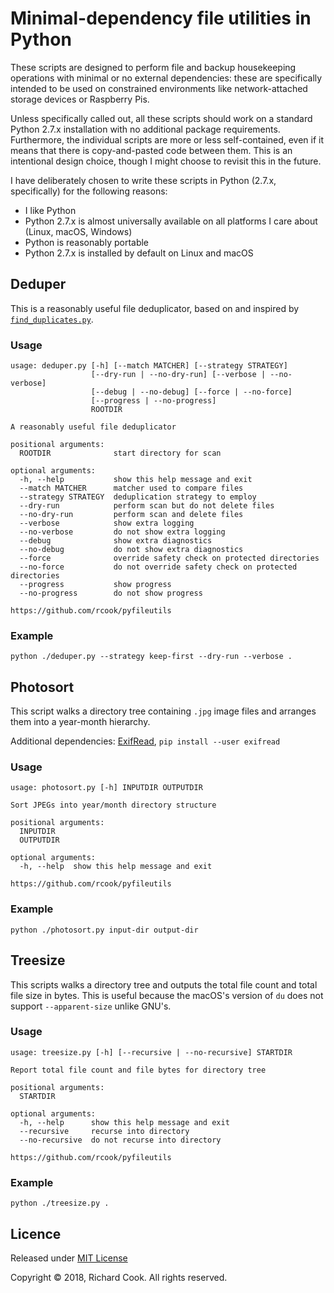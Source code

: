 # Minimal-dependency file utilities in Python

These scripts are designed to perform file and backup housekeeping operations with minimal or no external dependencies: these are specifically intended to be used on constrained environments like network-attached storage devices or Raspberry Pis.

Unless specifically called out, all these scripts should work on a standard Python 2.7.x installation with no additional package requirements. Furthermore, the individual scripts are more or less self-contained, even if it means that there is copy-and-pasted code between them. This is an intentional design choice, though I might choose to revisit this in the future.

I have deliberately chosen to write these scripts in Python (2.7.x, specifically) for the following reasons:

* I like Python
* Python 2.7.x is almost universally available on all platforms I care about (Linux, macOS, Windows)
* Python is reasonably portable
* Python 2.7.x is installed by default on Linux and macOS

## Deduper

This is a reasonably useful file deduplicator, based on and inspired by [`find_duplicates.py`][find-duplicates].

### Usage

```
usage: deduper.py [-h] [--match MATCHER] [--strategy STRATEGY]
                  [--dry-run | --no-dry-run] [--verbose | --no-verbose]
                  [--debug | --no-debug] [--force | --no-force]
                  [--progress | --no-progress]
                  ROOTDIR

A reasonably useful file deduplicator

positional arguments:
  ROOTDIR              start directory for scan

optional arguments:
  -h, --help           show this help message and exit
  --match MATCHER      matcher used to compare files
  --strategy STRATEGY  deduplication strategy to employ
  --dry-run            perform scan but do not delete files
  --no-dry-run         perform scan and delete files
  --verbose            show extra logging
  --no-verbose         do not show extra logging
  --debug              show extra diagnostics
  --no-debug           do not show extra diagnostics
  --force              override safety check on protected directories
  --no-force           do not override safety check on protected directories
  --progress           show progress
  --no-progress        do not show progress

https://github.com/rcook/pyfileutils
```

### Example

```
python ./deduper.py --strategy keep-first --dry-run --verbose .
```

## Photosort

This script walks a directory tree containing `.jpg` image files and arranges them into a year-month hierarchy.

Additional dependencies: [ExifRead][exifread], `pip install --user exifread`

### Usage

```
usage: photosort.py [-h] INPUTDIR OUTPUTDIR

Sort JPEGs into year/month directory structure

positional arguments:
  INPUTDIR
  OUTPUTDIR

optional arguments:
  -h, --help  show this help message and exit

https://github.com/rcook/pyfileutils
```

### Example

```
python ./photosort.py input-dir output-dir
```

## Treesize

This scripts walks a directory tree and outputs the total file count and total file size in bytes. This is useful because the macOS's version of `du` does not support `--apparent-size` unlike GNU's.

### Usage

```
usage: treesize.py [-h] [--recursive | --no-recursive] STARTDIR

Report total file count and file bytes for directory tree

positional arguments:
  STARTDIR

optional arguments:
  -h, --help      show this help message and exit
  --recursive     recurse into directory
  --no-recursive  do not recurse into directory

https://github.com/rcook/pyfileutils
```

### Example

```
python ./treesize.py .
```

## Licence

Released under [MIT License][licence]

Copyright &copy; 2018, Richard Cook. All rights reserved.

[exifread]: https://pypi.org/project/ExifRead/
[find-duplicates]: https://gist.github.com/jinie/b51f75fa1ece7c02ca3f/
[licence]: LICENSE
